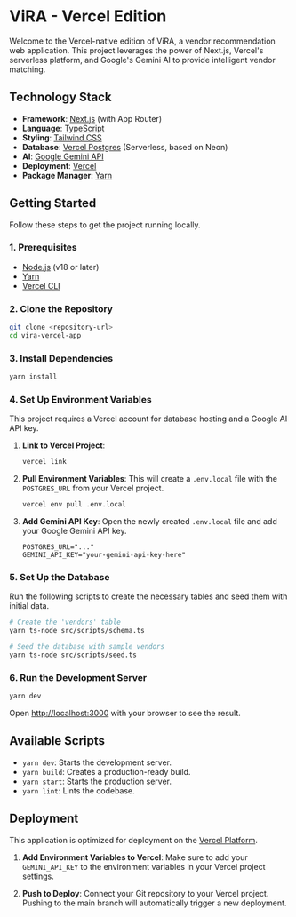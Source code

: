 # ViRA - Vercel Edition

Welcome to the Vercel-native edition of ViRA, a vendor recommendation web application. This project leverages the power of Next.js, Vercel's serverless platform, and Google's Gemini AI to provide intelligent vendor matching.

## Technology Stack

- **Framework**: [Next.js](https://nextjs.org/) (with App Router)
- **Language**: [TypeScript](https://www.typescriptlang.org/)
- **Styling**: [Tailwind CSS](https://tailwindcss.com/)
- **Database**: [Vercel Postgres](https://vercel.com/storage/postgres) (Serverless, based on Neon)
- **AI**: [Google Gemini API](https://ai.google.dev/)
- **Deployment**: [Vercel](https://vercel.com/)
- **Package Manager**: [Yarn](https://yarnpkg.com/)

## Getting Started

Follow these steps to get the project running locally.

### 1. Prerequisites

- [Node.js](https://nodejs.org/en) (v18 or later)
- [Yarn](https://yarnpkg.com/getting-started/install)
- [Vercel CLI](https://vercel.com/docs/cli)

### 2. Clone the Repository

```bash
git clone <repository-url>
cd vira-vercel-app
```

### 3. Install Dependencies

```bash
yarn install
```

### 4. Set Up Environment Variables

This project requires a Vercel account for database hosting and a Google AI API key.

1. **Link to Vercel Project**:

   ```bash
   vercel link
   ```

2. **Pull Environment Variables**:
   This will create a `.env.local` file with the `POSTGRES_URL` from your Vercel project.

   ```bash
   vercel env pull .env.local
   ```

3. **Add Gemini API Key**:
   Open the newly created `.env.local` file and add your Google Gemini API key.

   ```env
   POSTGRES_URL="..."
   GEMINI_API_KEY="your-gemini-api-key-here"
   ```

### 5. Set Up the Database

Run the following scripts to create the necessary tables and seed them with initial data.

```bash
# Create the 'vendors' table
yarn ts-node src/scripts/schema.ts

# Seed the database with sample vendors
yarn ts-node src/scripts/seed.ts
```

### 6. Run the Development Server

```bash
yarn dev
```

Open [http://localhost:3000](http://localhost:3000) with your browser to see the result.

## Available Scripts

- `yarn dev`: Starts the development server.
- `yarn build`: Creates a production-ready build.
- `yarn start`: Starts the production server.
- `yarn lint`: Lints the codebase.

## Deployment

This application is optimized for deployment on the [Vercel Platform](https://vercel.com/).

1. **Add Environment Variables to Vercel**:
   Make sure to add your `GEMINI_API_KEY` to the environment variables in your Vercel project settings.

2. **Push to Deploy**:
   Connect your Git repository to your Vercel project. Pushing to the main branch will automatically trigger a new deployment.
